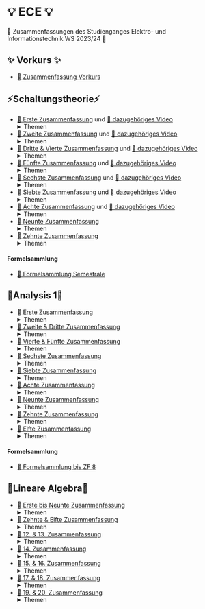 # 💡 ECE 💡

🥳 Zusammenfassungen des Studienganges Elektro- und Informationstechnik WS 2023/24 🥳

## ✨ Vorkurs ✨

-   [📝 Zusammenfassung Vorkurs](/Vorkurs/Vorkurs_Zusammenfassung.pdf)

## ⚡Schaltungstheorie⚡

-   [📝 Erste Zusammenfassung](/Schaltungstheorie/Zusammenfassungen/ST_ZF_1.png) und [📸 dazugehöriges Video](https://www.youtube.com/watch?v=NnK4rBzMl0s)  
    <details>
      <summary>Themen</summary>
        - KCL & KVL </br>
        - Beschreibungsformen </br>
        - Polung & Leistung </br>
        - Quellenfreiheit </br>
        - Dualwandlung </br>
        - Nullator/Norator </br>
        - Widerstände </br>
        - Dioden </br>
        - Parallel & Serienschaltung </br>
    </details>
-   [📝 Zweite Zusammenfassung](/Schaltungstheorie/Zusammenfassungen/ST_ZF_2.png) und [📸 dazugehöriges Video](https://www.youtube.com/watch?v=S2WF1JfdYZg)  
    <details>
      <summary>Themen</summary>
        - Lineare Quellen </br>
        - Kurzschluss & Leerlauf </br>
        - Unabhängige (Konstante) Quellen </br>
        - Ideale Dioden, Konkave- & Konvexe Widerstände </br>
        - Eintorschaltungen (Quelle & Last) </br>
        - Arbeitspunkt finden </br>
        - Linearisierung </br>
        - Kleinsignalanalyse </br>
    </details>
-   [📝 Dritte & Vierte Zusammenfassung](/Schaltungstheorie/Zusammenfassungen/ST_ZF_3_4.pdf) und [📸 dazugehöriges Video](https://youtu.be/OijX-3kgo4M)  
    <details>
      <summary>Themen</summary>
        - Zweitore </br>
        - Beschreibungsformen Zweitore </br>
        - Str. lin. Zweitore </br>
        - Beschreibungsformen str. lin. Zweitore (Kern & Bild) </br>
        - Zweitormatrizen & Umwandlungstabelle </br>
        - Nicht Quellenfreie lin. Zweitore (∉ (0,0)) </br>
        - Explizite Beschreibung </br>
        - Linearisierung von Zweitoren </br>
    </details>
-   [📝 Fünfte Zusammenfassung](/Schaltungstheorie/Zusammenfassungen/ST_ZF_5.pdf) und [📸 dazugehöriges Video](https://youtu.be/QsurjCyJBD0)  
    <details>
      <summary>Themen</summary>
        - Leistungsbilanz Zweitore </br>
        - Passiv & Aktiv </br>
        - Dualität bei Zweitoren </br>
        - Symmetrie </br>
        - Reziprozität </br>
    </details>
-   [📝 Sechste Zusammenfassung](/Schaltungstheorie/Zusammenfassungen/ST_ZF_6.pdf) und [📸 dazugehöriges Video](https://youtu.be/RFoMuLUwWtQ)  
    <details>
      <summary>Themen</summary>
        - Gesteuerte Quellen </br>
        - Nullor </br>
        - Übertrager (Spule) </br>
        - Gyrator (Dualwandler) </br>
        - NIK (Widerstands-Umkehrung) </br>
        - Parallel-/Serie-/Hybrid- & Kettenschaltung von Zweitoren </br>
        - Anfang OPVs </br>
    </details>
-   [📝 Siebte Zusammenfassung](/Schaltungstheorie/Zusammenfassungen/ST_ZF_7.pdf) und [📸 dazugehöriges Video](https://youtu.be/caF68ii2SLU)  
    <details>
      <summary>Themen</summary>
        - OPV </br>
        - Idealisierte Darstellung </br>
        - Invertierender Verstärker </br>
        - VCVS Model </br>
        - Nicht inv. Verstärker </br>
        - Spannungsfolger </br>
        - NIK mit OPVs </br>
        - Ideale Diode mit OPVs </br>
    </details>
-   [📝 Achte Zusammenfassung](/Schaltungstheorie/Zusammenfassungen/ST_ZF_8.pdf) und [📸 dazugehöriges Video](https://youtu.be/51j7sS_fbtg)  
    <details>
      <summary>Themen</summary>
        - Konkave- & Konvexe Widerstände mit OPVs </br>
        - Virtuelle Masse </br>
        - Summierer </br>
        - VCVS </br>
        - CCVS </br>
        - VCCS </br>
    </details>
-   [📝 Neunte Zusammenfassung](/Schaltungstheorie/Zusammenfassungen/ST_ZF_9.pdf)
    <details>
      <summary>Themen</summary>
        - Mehrtor Beschreibungsformen </br>
        - Spezielle Mehrtore (Übertrager, Zirkulator & Mult./Div.) </br>
        - Allgemeine Analyseverfahren </br>
        - Netzwerkgraphen & Bäume</br>
        - KVL & KCL aufstellen </br>
        - KVL & KCL als Matrizen schreiben </br>
    </details>
-   [📝 Zehnte Zusammenfassung](/Schaltungstheorie/Zusammenfassungen/ST_ZF_10.pdf)
    <details>
      <summary>Themen</summary>
        - Inzidenzmatrix </br>
        - ⚠️⚠️Tellegen'scher Satz⚠️⚠️ </br>
        - Tableugleichungen </br>
        - Knotenspannungsanalyse </br>
        - Nicht Lineare Netzwerkelemente </br>
        - Newton Raphson </br>
        - Reduzierte Knotenspannungsanalyse </br>
    </details>

#### Formelsammlung
-    [📜 Formelsammlung Semestrale](/Schaltungstheorie/Formelsammlung/ST%20Formelsammulng%20v2.pdf)

## 🧮Analysis 1🧮

-   [📝 Erste Zusammenfassung](/Analysis_1/AN1_ZF_1.png)
    <details>
      <summary>Themen</summary>
        - Mengen </br>
        - Induktion </br>
        - Summen & Produktregeln </br>
        - Zahlenmengen </br>
        - Ungleichungen </br>
        - Intervalle (Inf. Sup. Min. Max.) </br>
        - Trigonometrische Funktionen </br>
        - Komplexe Zahlen </br>
        - Darstellungsarten komplexer Zahlen </br>
    </details>
-   [📝 Zweite & Dritte Zusammenfassung](/Analysis_1/AN1_ZF_2-3.pdf)
    <details>
      <summary>Themen</summary>
        - Folgen & Reihen </br>
        - Beschränktheit </br>
        - Grenzwertbestimmung </br>
        - Rechentricks mit Folgen </br>
    </details>
-   [📝 Vierte & Fünfte Zusammenfassung](/Analysis_1/AN1_ZF_4-5.pdf)
    <details>
      <summary>Themen</summary>
        - Sandwhich Theorem </br>
        - Monotonie von Folgen </br>
        - Cauhy-Konvergenzkriterium </br>
        - Teilfolgen </br>
        - Reihen & Konvergenzkriterien </br>
    </details>
-   [📝 Sechste Zusammenfassung](/Analysis_1/AN1_ZF_6.pdf)
    <details>
      <summary>Themen</summary>
        - Cauchy Kriterium für Reihen </br>
        - Absolute Konvergenz </br>
        - Leibniz Kriterium </br>
        - Majorantenkriterium </br>
        - Quotientenkriterium </br>
        - Wurzelkriterium </br>
        - Funktionsgrenzwerte </br>
        - Rechenregeln Funktionsgrenzwerte </br>
    </details>
-   [📝 Siebte Zusammenfassung](/Analysis_1/AN1_ZF_7.pdf)
    <details>
      <summary>Themen</summary>
        - Sandwhich Kriterium </br>
        - Stetigkeit von Funktionen </br>
        - Stetige Funktionen in ganz R </br>
        - Stetigkeit fortsetzen </br>
        - Nullstellen annähern </br>
        - Selbstabbildung </br>
        - Folgen in C </br>
        - Reihen in C </br>
    </details>
-   [📝 Achte Zusammenfassung](/Analysis_1/AN1_ZF_8.pdf)
    <details>
      <summary>Themen</summary>
        - Majorentenkriterium in C </br>
        - Geometrische Reihe in C </br>
        - Quotientenkriterium in C </br>
        - Komplexe Exponentialfunktion </br>
        - Potenzreihen </br>
        - Konvergenzradius in C & in R </br>
        - Limsup & Liminf </br>
        - Konvergenzradius berechnen </br>
    </details>
-   [📝 Neunte Zusammenfassung](/Analysis_1/AN1_ZF_9.pdf)
    <details>
      <summary>Themen</summary>
        - Ableitungen </br>
        - Ableitungen von Potenzreihen </br>
        - Extremstellen & Mittelwertssatz </br>
        - Extremstellen finden </br>
        - Satz von Rolle </br>
        - Mittelwertsatz </br>
    </details>
-   [📝 Zehnte Zusammenfassung](/Analysis_1/AN1_ZF_10.pdf)
    <details>
      <summary>Themen</summary>
        - Mittelwertsatz Diff.-Rechnung </br>
        - Monotonie (NUR auf Intervall), Umkehrfunktion </br>
        - Stationäre Punkte (lok. min/max) </br>
        - Min/Max finden </br>
        - Alternativer Extremwerttest </br>
        - Konkav & Konvex </br>
        - Wendepunkt </br>
        - Umkehrfunktion </br>
        - Bild, Surj., Inj., Bij. </br>
        - Log. </br>
        - L'Hospital </br>
    </details>
-   [📝 Elfte Zusammenfassung](/Analysis_1/AN1_ZF_11.pdf)
    <details>
      <summary>Themen</summary>
        - Best. Integral </br>
        - Unter- & Obersumme </br>
        - (Riemann)-Integral </br>
        - Fallunterscheidung (vermeiden) </br>
        - Mittelwertsatz der Integralrechnung </br>
        - Stammfunktion </br>
        - Unbest. Integral </br>
        - Hauptsatz Dif.- & Int.-Rechnung </br>
        - Integrationsmethoden </br>
        - Partielles Int. </br>
        - Substitution </br>
    </details>

#### Formelsammlung
-    [📜 Formelsammlung bis ZF 8](/Analysis_1/Formelsammlung.pdf)


## 📐Lineare Algebra📐
-   [📝 Erste bis Neunte Zusammenfassung](/Lineare_Algebra/LinAlg_ZF_1-9.pdf)
    <details>
      <summary>Themen</summary>
        - Boolsche Algebra </br>
        - Mengen </br>
        - Vektoren </br>
        - Skalarprodukt & Eukl. Norm </br>
        - CSU, Orthogonalität, Dreiecksungl. </br>
        - Projektion </br>
        - LGS </br>
        - Lin.-Komb. </br>
        - ZSF </br>
        - Gauß Elimination </br>
        - Rangsätze </br>
        - Strenge ZSF </br>
        - Gauß Jordan Elimination </br>
        - Lineare Hülle </br>
        - Lin.-(Un-)Abhängigkeit </br>
        - Elementarmatrizen </br>
        - Matrixmultiplikation </br>
        - Matrixpotenzen </br>
        - Symmetrische Matrizen </br>
        - Graphen/Adjazenzmatrix/Kantenzug </br>
        - Matrix invertieren (Socks and shoes) </br>
    </details>
-   [📝 Zehnte & Elfte Zusammenfassung](/Lineare_Algebra/LinAlg_ZF_10-11.pdf)
    <details>
      <summary>Themen</summary>
        - Unterräume </br>
        - Spalten- & Zeilenraum </br>
        - Basen </br>
        - Dimension </br>
        - Dim(Kern) </br>
        - Rangsätze 2.0 </br>
        - Lineare Abbildungen </br>
        - Bild </br>
        - Matrix Hauptsatz a-q </br>
    </details>
-   [📝 12. & 13. Zusammenfassung](/Lineare_Algebra/LinAlg_ZF_12-13.pdf)
    <details>
      <summary>Themen</summary>
        - [v]_B = B^(-1) * v </br>
        - [f]_B = B^(-1) * [f] * B </br>
        - Diagonalisierbarkeit </br>
        - Eigenwerte & Eigenvektoren </br>
        - Determinante berechnen </br>
        - Charakteristisches Polynom = 0 => Eigenwerte </br>
    </details>
-   [📝 14. Zusammenfassung](/Lineare_Algebra/LinAlg_ZF_14.pdf)
    <details>
      <summary>Themen</summary>
        - Dreiecksmatrizen (Det = Produkt diag.) </br>
        - Det. von Elementarmatrizen </br>
        - Invertierbarkeit & Determinante </br>
        - Determinanten Hauptsatz </br>
    </details>
-   [📝 15. & 16. Zusammenfassung](/Lineare_Algebra/LinAlg_ZF_15-16.pdf)
    <details>
      <summary>Themen</summary>
        - Matrix Hauptsatz a-s </br>
        - 8.33 (Determinanten fuckery) </br>
        - Determinantenmultiplikationssatz </br>
        - Det = Fläche von Parallelotop </br>
        - Charakteristisches Polynom </br>
        - Eigenwerte & Eigenvektoren bestimmen 2.0 </br>
        - Eigenwerte & Potenzen </br>
        - 8.44 (Eigenwert fuckery) </br>
        - Geometrische Vielfachheit </br>
        - Ähnlichkeit </br>
        - Algebraische Vielfachheit </br>
    </details>
-   [📝 17. & 18. Zusammenfassung](/Lineare_Algebra/LinAlg_ZF_17-18.pdf)
    <details>
      <summary>Themen</summary>
        - 8.55 (mga fuckery) </br>
        - Differentialgleichungen </br>
        - Differentialgleichungssysteme </br>
    </details>
-   [📝 19. & 20. Zusammenfassung](/Lineare_Algebra/LinAlg_ZF_19-20.pdf)
    <details>
      <summary>Themen</summary>
        - Orthogonale Menge </br>
        - Orthogonalbasis </br>
        - Koeffizienten von lin.-Komb. direkt berechnen </br>
        - Ortho<b>NORMAL</b>basis </br>
        - Orthogonalmatrix wenn Spalten = Ortho<b>NORMAL</b> </br>
    </details>
